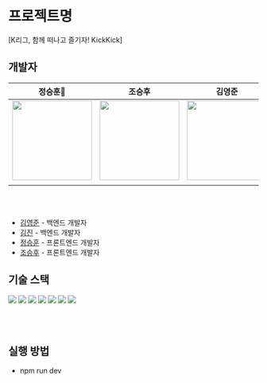 # 프로젝트명

[K리그, 함께 떠나고 즐기자! KickKick]

## 개발자

|                                                          정승훈👑                                                          |                                                          조승후                                                          |                                                         김영준                                                         |                                                         김진                                                         |
| :------------------------------------------------------------------------------------------------------------------------: | :----------------------------------------------------------------------------------------------------------------------: | :--------------------------------------------------------------------------------------------------------------------: | :------------------------------------------------------------------------------------------------------------------: |
| <a href="https://github.com/Jeongseunghun"><img src="https://avatars.githubusercontent.com/u/76212667?v=4" width=160/></a> | <a href="https://github.com/whtmdgn1409"><img src="https://avatars.githubusercontent.com/u/37996446?v=4" width=160/></a> | <a href="https://github.com/coke05288"><img src="https://avatars.githubusercontent.com/u/24985866?v=4" width=160/></a> | <a href="https://github.com/aljinny"><img src="https://avatars.githubusercontent.com/u/98078785?v=4" width=160/></a> |
|                                                                                                                            |                                                                                                                          |                                                                                                                        |                                                                                                                      |

<br><br>

- [김영준](https://github.com/coke05288) - 백엔드 개발자
- [김진](https://github.com/aljinny) - 백엔드 개발자
- [정승훈](https://github.com/Jeongseunghun) - 프론트엔드 개발자
- [조승후](https://github.com/whtmdgn1409) - 프론트엔드 개발자


## 기술 스택

<img src="https://img.shields.io/badge/react-61DAFB?style=for-the-badge&logo=react&logoColor=black"> <img src="https://img.shields.io/badge/vite-646CFF?style=for-the-badge&logo=vite&logoColor=white"> <img src="https://img.shields.io/badge/typescript-3178C6?style=for-the-badge&logo=typescript&logoColor=white"> <img src="https://img.shields.io/badge/redux-764ABC?style=for-the-badge&logo=redux&logoColor=white">
<img src="https://img.shields.io/badge/Axios-671ddf?style=for-the-badge&logo=Axios&logoColor=white"> <img src="https://img.shields.io/badge/reactrouter-CA4245?style=for-the-badge&logo=reactrouter&logoColor=white"> <img src="https://img.shields.io/badge/styledcomponents-DB7093?style=for-the-badge&logo=styledcomponents&logoColor=white">

<br><br>

## 실행 방법

- npm run dev
